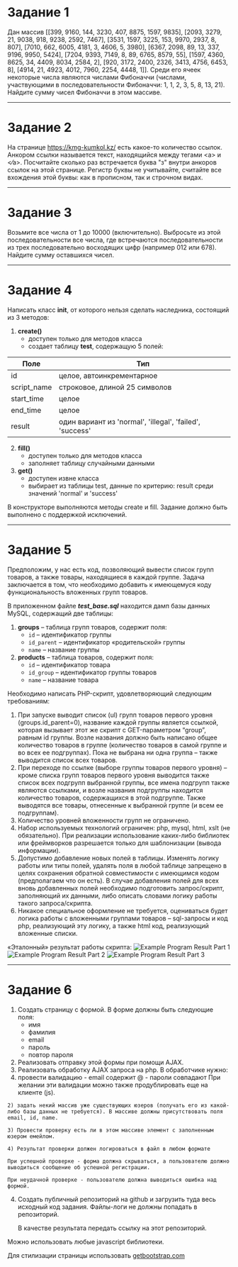 # Задание 1
Дан массив [[399, 9160, 144, 3230, 407, 8875, 1597, 9835], [2093, 3279, 21, 9038, 918, 9238, 2592, 7467], [3531, 1597, 3225, 153, 9970, 2937, 8, 807], [7010, 662, 6005, 4181, 3, 4606, 5, 3980], [6367, 2098, 89, 13, 337, 9196, 9950, 5424], [7204, 9393, 7149, 8, 89, 6765, 8579, 55], [1597, 4360, 8625, 34, 4409, 8034, 2584, 2], [920, 3172, 2400, 2326, 3413, 4756, 6453, 8], [4914, 21, 4923, 4012, 7960, 2254, 4448, 1]]. Среди его ячеек некоторые числа являются числами Фибоначчи (числами, участвующими в последовательности Фибоначчи: 1, 1, 2, 3, 5, 8, 13, 21). Найдите сумму чисел Фибоначчи в этом массиве.

---

# Задание 2
На странице https://kmg-kumkol.kz/ есть какое-то количество ссылок. Анкором ссылки называется текст, находящийся между тегами &lt;a&gt; и &lt;&frasl;a&gt;. Посчитайте сколько раз встречается буква "з" внутри анкоров ссылок на этой странице. Регистр буквы не учитывайте, считайте все вхождения этой буквы: как в прописном, так и строчном видах.

---

# Задание 3
Возьмите все числа от 1 до 10000 (включительно). Выбросьте из этой последовательности все числа, где встречаются последовательности из трех последовательно восходящих цифр (например 012 или 678). Найдите сумму оставшихся чисел.

---

# Задание 4
Написать класс **init**, от которого нельзя сделать наследника, состоящий из 3 методов:
1.	**create()**
    - доступен только для методов класса
    - создает таблицу **test**, содержащую 5 полей:

Поле | Тип
--- | ---
id | целое, автоинкрементарное
script_name | строковое, длиной 25 символов
start_time | целое
end_time | целое
result | один вариант из 'normal', 'illegal', 'failed', 'success'

2.	**fill()**<br />
    - доступен только для методов класса
    - заполняет таблицу случайными данными
3.	**get()**
    - доступен извне класса
    - выбирает из таблицы test, данные по критерию: result среди значений 'normal' и 'success'

В конструкторе выполняются методы create и fill. Задание должно быть выполнено с поддержкой исключений.

---

# Задание 5
Предположим, у нас есть код, позволяющий вывести список групп товаров, а также товары, находящиеся в каждой группе. Задача заключается в том, что необходимо добавить к имеющемуся коду функциональность вложенных групп товаров.

В приложенном файле ***test_base.sql*** находится дамп базы данных MySQL, содержащий две таблицы:

1.	**groups** – таблица групп товаров, содержит поля:
    - `id` – идентификатор группы
    - `id_parent` – идентификатор «родительской» группы
    - `name` – название группы
2.	**products** – таблица товаров, содержит  поля:
    - `id` – идентификатор товара
    - `id_group` – идентификатор группы товаров
    - `name` – название товара


Необходимо написать PHP-скрипт, удовлетворяющий следующим требованиям:
1.	При запуске выводит список (ul) групп товаров первого уровня (groups.id_parent=0), название каждой группы является ссылкой, которая вызывает этот же скрипт с GET-параметром “group”, равным id группы. Возле названия должно быть написано общее количество товаров в группе (количество товаров в самой группе и во всех ее подгруппах). Пока не выбрана ни одна группа – также выводится список всех товаров.
2.	При переходе по ссылке (выборе группы товаров первого уровня) – кроме списка групп товаров первого уровня выводится также список всех подгрупп выбранной группы, все имена подгрупп также являются ссылками, и возле названия подгруппы находится количество товаров, содержащихся в этой подгруппе. Также выводятся все товары, отнесенные к выбранной группе (и всем ее подгруппам). 
3.	Количество уровней вложенности групп не ограничено.
4.	Набор используемых технологий ограничен: php, mysql, html, xslt (не обязательно). При реализации использование каких-либо библиотек или фреймворков разрешается только для шаблонизации (вывода информации).
5.	Допустимо добавление новых полей в таблицы. Изменять  логику работы или типы полей, удалять поля в любой таблице запрещено в целях сохранения обратной совместимости с имеющимся кодом (предполагаем что он есть). В случае добавления полей для всех вновь добавленных полей необходимо подготовить запрос/скрипт, заполняющий их данными, либо описать словами логику работы такого запроса/скрипта. 
6.	Никакое специальное оформление не требуется, оцениваться будет логика работы с вложенными группами товаров – sql-запросы и код php, реализующий эту логику, а также html код, реализующий вложенные списки.
 

«Эталонный» результат работы скрипта:
![Example Program Result Part 1](/img/task1-img-1.png)
![Example Program Result Part 2](/img/task1-img-2.png)
![Example Program Result Part 3](/img/task1-img-3.png)

---

# Задание 6

1. Создать страницу с формой. В форме должны быть следующие поля:
    - имя
    - фамилия
    - email
    - пароль
    - повтор пароля
2. Реализовать отправку этой формы при помощи AJAX.
3. Реализовать обработку AJAX запроса на php. В обработчике нужно:
  1. провести валидацию
    - email содержит @
    - пароли совпадают
    При желании эти валидации можно также продублировать еще на клиенте (js).
    
    2) задать некий массив уже существующих юзеров (получать его из какой-либо базы данных не требуется). В массиве должны присутствовать поля email, id, name.
    
    3) Провести проверку есть ли в этом массиве элемент с заполненным юзером емейлом.
    
    4) Результат проверки должен логироваться в файл в любом формате
    
    При успешной проверке - форма должна скрываться, а пользователю должно выводиться сообщение об успешной регистрации.
    
    При неудачной проверке - пользователю должна выводиться ошибка над формой.
    
4. Создать публичный репозиторий на github и загрузить туда весь исходный код задания. Файлы-логи не должны попадать в репозиторий.
    
    В качестве результата передать ссылку на этот репозиторий.
    

Можно использовать любые javascript библиотеки.

Для стилизации страницы использовать [getbootstrap.com](https://getbootstrap.com/)

